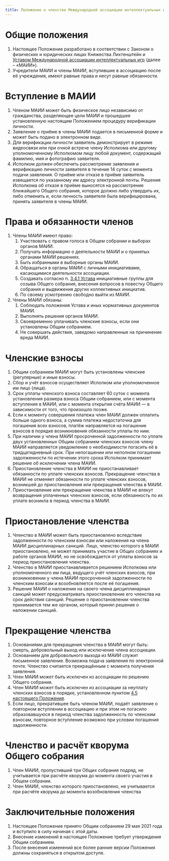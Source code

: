 ```yaml
---
title: Положение о членстве Международной ассоциации интеллектуальных игр
---
```


# Общие положения

1. Настоящее Положение разработано в соответствии с Законом о физических и юридических лицах Княжества Лихтенштейн и [Уставом Международной ассоциации интеллектуальных игр](statute.ru.md) (далее – «МАИИ»).
2. Учредители МАИИ и члены МАИИ, вступившие в ассоциацию после её учреждения, имеют равные права и несут равные обязанности.

# Вступление в МАИИ

1. Членом МАИИ может быть физическое лицо независимо от гражданства, разделяющее цели МАИИ и прошедшее установленную настоящим Положением процедуру верификации личности.
2. Заявление о приёме в члены МАИИ подается в письменной форме и может быть подано в электронном виде.
3. Для верификации личности заявитель демонстрирует в режиме видеосвязи или при очной встрече члену Исполкома или другому уполномоченному Исполкомом лицу любой документ, содержащий фамилию, имя и фотографию заявителя.
4. Исполком должен обеспечить рассмотрение заявления и верификацию личности заявителя в течение 14 суток с момента подачи заявления. О приёме или отказе в приёме заявитель извещается по указанному им адресу электронной почты. Решения Исполкома об отказе в приёме выносятся на рассмотрение ближайшего Общего собрания, которое должно либо утвердить их, либо отменить и, если личность заявителя была верифицирована,  принять заявителя в члены МАИИ.

# Права и обязанности членов

1. Члены МАИИ имеют право:
    1. Участвовать с правом голоса в Общем собрании и выборах органов МАИИ.
    2. Получать информацию о деятельности МАИИ и о принятых органами МАИИ решениях.
    3. Быть избранными в выборные органы МАИИ.
    4. Обращаться в органы МАИИ с личными инициативами, касающимися деятельности ассоциации.
    5. Создавать согласно п. [3.4.1 Устава](statute.ru.md#ref3_4_1) инициативные группы для созыва Общего собрания, внесения вопросов в повестку Общего собрания и выдвижения других коллективных инициатив.
    6. По своему усмотрению свободно выйти из МАИИ.
2. Члены МАИИ обязаны:
    1. Соблюдать положения Устава и иных нормативных документов МАИИ.
    2. Выполнять решения органов МАИИ.
    3. Своевременно уплачивать членские взносы, если они установлены Общим собранием.
    4. Не совершать действия, заведомо направленные на причинение вреда МАИИ.

# Членские взносы

1. Общим собранием МАИИ могут быть установлены членские (регулярные) и иные взносы.
2. Сбор и учёт взносов осуществляет Исполком или уполномоченное им лицо (лица).
3. Срок уплаты членского взноса составляет 60 суток с момента установления размера взноса Общим собранием, или с момента вступления в МАИИ, или с момента открытия счёта МАИИ — в зависимости от того, что произошло позже.
4. Если к моменту совершения платежа член МАИИ должен оплатить больше одного взноса, а сумма платежа недостаточна для погашения всех взносов, платёж направляется на погашение взносов в порядке возникновения обязанности уплаты по ним.
5. <a name="ref4_5"></a>При наличии у члена МАИИ просроченной задолженности по уплате двух установленных Общим собранием членских взносов члену МАИИ направляется уведомление о необходимости погасить её в тридцатидневный срок. При непогашении или неполном погашении задолженности по истечении этого срока Исполком принимает решение об исключении члена МАИИ.
6. Приостановление членства в МАИИ не приостанавливает обязанности по уплате членских взносов. Прекращение членства в МАИИ не отменяет обязанности по уплате членских взносов, возникшей до приостановления или прекращения членства в МАИИ.
7. Приостановление или прекращение членства в МАИИ не влекут возвращения уплаченных членских взносов, если обязанность по их уплате возникла в период членства в МАИИ.

# Приостановление членства

1. Членство в МАИИ может быть приостановлено вследствие задолженности по членским взносам или наложения на члена МАИИ дисциплинарных санкций. Лицо, членство которого в МАИИ приостановлено, не может принимать участие в Общих собраниях и работе органов МАИИ, но не освобождается от уплаты взносов за период приостановления членства.
2. Членство в МАИИ приостанавливается решением Исполкома или уполномоченного им лица, ведущего учёт членских взносов, при возникновении у члена МАИИ просроченной задолженности по членским взносам и возобновляется после её погашения.
3. Решение МАИИ о наложении на своего члена дисциплинарных санкций может предусматривать приостановление его членства на срок действия санкций. Решение о приостановлении членства принимается тем же органом, который принял решение о наложении санкций.

# Прекращение членства 

1. Основаниями для прекращения членства в МАИИ могут быть: смерть, добровольный выход или исключение члена ассоциации.
2. Основанием для добровольного выхода из МАИИ служит письменное заявление. Возможна подача заявления по электронной почте. Членство считается прекращённым с момента получения заявления.
3. Член МАИИ может быть исключен из ассоциации по решению Общего собрания.
4. Член МАИИ может быть исключен из ассоциации за неуплату членских взносов в порядке, установленном пунктом [4.5 настоящего Положения](#ref4_5).
5. Если лицо, прекратившее быть членом МАИИ, подаёт заявление о повторном вступлении в ассоциацию и при этом не погасило образовавшуюся в период членства задолженность по членским взносам, повторное вступление возможно при условии погашения задолженности.

# Членство и расчёт кворума Общего собрания

1. Член МАИИ, пропустивший три Общих собрания подряд, не учитывается при расчёте кворума до момента своего участия в Общем собрании.
2. Член МАИИ, членство которого приостановлено, не учитывается при расчёте кворума до момента возобновления членства

# Заключительные положения

1. Настоящее Положение принято Общим собранием 29 мая 2021 года и вступило в силу начиная с этой даты.
2. Внесение изменений в настоящее Положение требует утверждения Общим собранием.
3. После внесения изменений все более ранние версии Положения должны сохраняться в открытом доступе.
